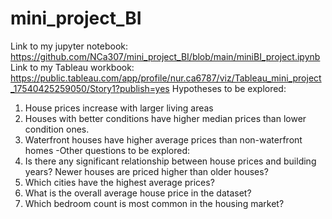 # mini_project_BI
Link to my jupyter notebook: https://github.com/NCa307/mini_project_BI/blob/main/miniBI_project.ipynb
Link to my Tableau workbook: https://public.tableau.com/app/profile/nur.ca6787/viz/Tableau_mini_project_17540425259050/Story1?publish=yes
Hypotheses to be explored:
1) House prices increase with larger living areas
2) Houses with better conditions have higher median prices than lower condition ones.
3) Waterfront houses have higher average prices than non-waterfront homes
-Other questions to be explored: 
4) Is there any significant relationship between house prices and building years? Newer houses are priced higher than older houses?
5) Which cities have the highest average prices?
6) What is the overall average house price in the dataset?
7) Which bedroom count is most common in the housing market? 



